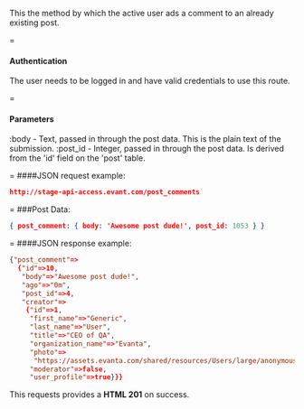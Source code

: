 <!-- --- title: POST /post_comments -->

This the method by which the active user ads a comment to an already existing post.

=
#### Authentication

The user needs to be logged in and have valid credentials to use this route.

=
#### Parameters

:body - Text, passed in through the post data. This is the plain text of the submission.
:post_id - Integer, passed in through the post data. Is derived from the 'id' field on the 'post' table.


=
####JSON request example:
```json
http://stage-api-access.evant.com/post_comments
```

=
###Post Data:
```json
{ post_comment: { body: 'Awesome post dude!', post_id: 1053 } }
```

=
####JSON response example:

```json
{"post_comment"=>
  {"id"=>10,
   "body"=>"Awesome post dude!",
   "ago"=>"0m",
   "post_id"=>4,
   "creator"=>
    {"id"=>1,
     "first_name"=>"Generic",
     "last_name"=>"User",
     "title"=>"CEO of QA",
     "organization_name"=>"Evanta",
     "photo"=>
      "https://assets.evanta.com/shared/resources/Users/large/anonymous2.jpg",
     "moderator"=>false,
     "user_profile"=>true}}}
```

This requests provides a <strong>HTML 201</strong> on success.